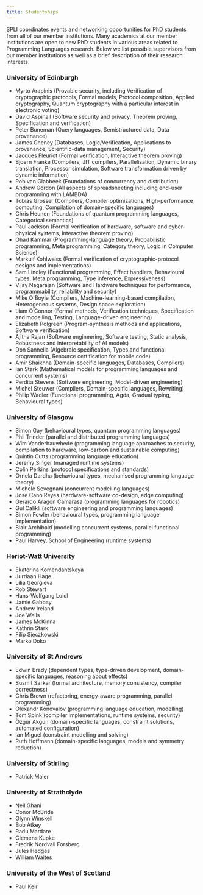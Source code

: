 ```yaml
---
title: Studentships
---
```


SPLI coordinates events and networking opportunities for PhD students from all of our member institutions. Many academics at our member institutions are open to new PhD students in various areas related to Programming Languages research. Below we list possible supervisors from our member institutions as well as a brief description of their research interests. 

### University of Edinburgh
- Myrto Arapinis (Provable security, including Verification of cryptographic protocols, Formal models, Protocol composition, Applied cryptography, Quantum cryptography with a particular interest in electronic voting)
- David Aspinall (Software security and privacy, Theorem proving, Specification and verification)
- Peter Buneman (Query languages, Semistructured data, Data provenance)
- James Cheney (Databases, Logic/Verification, Applications to provenance, Scientific-data management, Security)
- Jacques Fleuriot (Formal verification, Interactive theorem proving)
- Bjoern Franke (Compilers, JIT compilers, Parallelisation, Dynamic binary translation, Processor simulation, Software transformation driven by dynamic information)
- Rob van Glabbeek (Foundations of concurrency and distribution)
- Andrew Gordon (All aspects of spreadsheeting including end-user programming with LAMBDA)
- Tobias Grosser (Compilers, Compiler optimizations, High-performance computing, Compilation of domain-specific languages)
- Chris Heunen (Foundations of quantum programming languages, Categorical semantics)
- Paul Jackson (Formal verification of hardware, software and cyber-physical systems, Interactive theorem proving)
- Ohad Kammar (Programming-language theory, Probabilistic programming, Meta programming, Category theory, Logic in Computer Science)
- Markulf Kohlweiss (Formal verification of cryptographic-protocol designs and implementations)
- Sam Lindley (Functional programming, Effect handlers, Behavioural types, Meta programming, Type inference, Expressiveness)
- Vijay Nagarajan (Software and Hardware techniques for performance, programmability, reliability and security)
- Mike O'Boyle (Compilers, Machine-learning-based compilation, Heterogeneous systems, Design space exploration)
- Liam O’Connor (Formal methods, Verification techniques, Specification and modelling, Testing, Language-driven engineering)
- Elizabeth Polgreen (Program-synthesis methods and applications, Software verification)
- Ajitha Rajan (Software engineering, Software testing, Static analysis, Robustness and interpretability of AI models)
- Don Sannella (Algebraic specification, Types and functional programming, Resource certification for mobile code)
- Amir Shaikhha (Domain-specific languages, Databases, Compilers)
- Ian Stark (Mathematical models for programming languages and concurrent systems)
- Perdita Stevens (Software engineering, Model-driven engineering)
- Michel Steuwer (Compilers, Domain-specific languages, Rewriting)
- Philip Wadler (Functional programming, Agda, Gradual typing, Behavioural types)

### University of Glasgow

- Simon Gay (behavioural types, quantum programming languages)
- Phil Trinder (parallel and distributed programming languages)
- Wim Vanderbauwhede (programming language approaches to security, compilation to hardware, low-carbon and sustainable computing)
- Quintin Cutts (programming language education)
- Jeremy Singer (managed runtime systems)
- Colin Perkins (protocol specifications and standards)
- Ornela Dardha (behavioural types, mechanised programming language theory)
- Michele Sevegnani (concurrent modelling languages) 
- Jose Cano Reyes (hardware-software co-design, edge computing)
- Gerardo Aragon Camarasa (programming languages for robotics)
- Gul Calikli (software engineering and programming languages)
- Simon Fowler (behavioural types, programming language implementation)
- Blair Archibald (modelling concurrent systems, parallel functional programming)
- Paul Harvey, School of Engineering (runtime systems)

### Heriot-Watt University
- Ekaterina Komendantskaya
- Jurriaan Hage 
- Lilia Georgieva
- Rob Stewart
- Hans-Wolfgang Loidl
- Jamie Gabbay
- Andrew Ireland
- Joe Wells
- James McKinna
- Kathrin Stark
- Filip Sieczkowski
- Marko Doko

### University of St Andrews
- Edwin Brady (dependent types, type-driven development, domain-specific languages, reasoning about effects)
- Susmit Sarkar (formal architecture, memory consistency, compiler correctness)
- Chris Brown (refactoring, energy-aware programming, parallel programming)
- Olexandr Konovalov (programming language education, modelling) 
- Tom Spink (compiler implementations, runtime systems, security)
- Özgür Akgün (domain-specific languages, constraint solutions, automated configuration)
- Ian Miguel (constraint modelling and solving)
- Ruth Hoffmann (domain-specific languages, models and symmetry reduction)

### University of Stirling
- Patrick Maier

### University of Strathclyde
- Neil Ghani
- Conor McBride
- Glynn Winskell
- Bob Atkey
- Radu Mardare
- Clemens Kupke
- Fredrik Nordvall Forsberg
- Jules Hedges
- William Waites

### University of the West of Scotland
- Paul Keir

